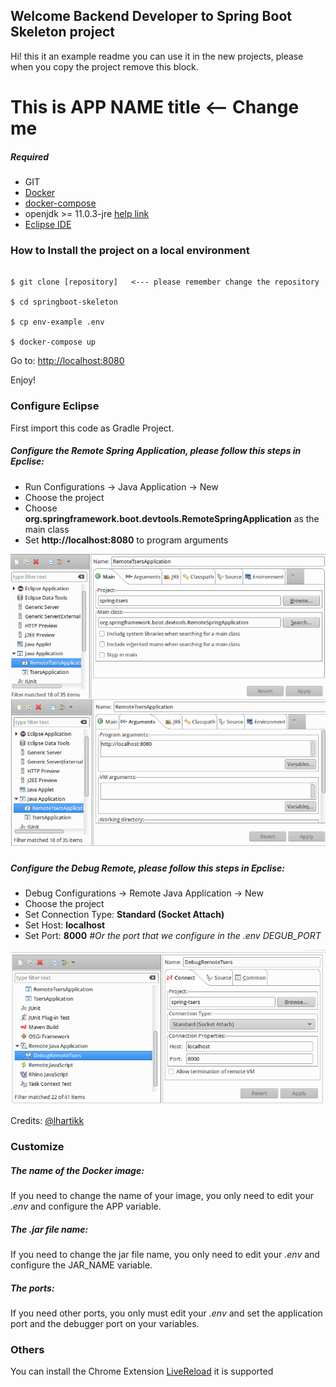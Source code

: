 ## Welcome Backend Developer to Spring Boot Skeleton project

Hi! this it an example readme you can use it in the new projects, please when you copy the project remove this block.

# This is APP NAME title <-- Change me

##### Required
- GIT
- [Docker](https://docs.docker.com/install/)
- [docker-compose](https://docs.docker.com/compose/install/)
- openjdk >= 11.0.3-jre [help link](https://linuxize.com/post/install-java-on-ubuntu-18-04/)
- [Eclipse IDE](https://linuxize.com/post/install-java-on-ubuntu-18-04/)

### How to Install the project on a local environment

```

$ git clone [repository]   <--- please remember change the repository

$ cd springboot-skeleton

$ cp env-example .env

$ docker-compose up

 ```
 
Go to: [http://localhost:8080](http://localhost:8080)

Enjoy!
 
### Configure Eclipse
First import this code as Gradle Project.

##### Configure the Remote Spring Application, please follow this steps in Epclise:
* Run Configurations -> Java Application -> New
* Choose the project
* Choose **org.springframework.boot.devtools.RemoteSpringApplication** as the main class
* Set **http://localhost:8080** to program arguments

![Scheme](readme/images/config_eclipse_spring_boot_remote_hot_reload.png)

##### Configure the Debug Remote, please follow this steps in Epclise:
* Debug Configurations -> Remote Java Application -> New
* Choose the project
* Set Connection Type: **Standard (Socket Attach)**
* Set Host: **localhost**
* Set Port: **8000** *#Or the port that we configure in the .env DEGUB_PORT*

![Scheme](readme/images/config_eclipse_spring_boot_docker_debug.png)
 
Credits: [@lhartikk](https://medium.com/@lhartikk/development-environment-in-spring-boot-with-docker-734ad6c50b34)

### Customize
##### The name of the Docker image: 

If you need to change the name of your image, you only need to edit your *.env* and configure the APP variable.
 
##### The .jar file name:

If you need to change the jar file name, you only need to edit your *.env* and configure the JAR_NAME variable.
 
##### The ports:

If you need other ports, you only must edit your *.env* and set the application port and the debugger port on your variables.
 
### Others

You can install the Chrome Extension [LiveReload](https://chrome.google.com/webstore/detail/livereload/jnihajbhpnppcggbcgedagnkighmdlei) it is supported